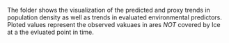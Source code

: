 The folder shows the visualization of the predicted and proxy trends in population density as well as trends in evaluated environmental predictors. Ploted values represent the observed vakuaes in ares *NOT* covered by Ice at a the evluated point in time.